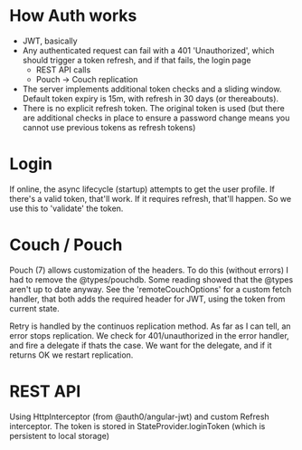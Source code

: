 How Auth works
===

- JWT, basically
- Any authenticated request can fail with a 401 'Unauthorized', which should trigger a token refresh, and if that fails, the login page
    - REST API calls
    - Pouch -> Couch replication
- The server implements additional token checks and a sliding window. Default token expiry is 15m, with refresh in 30 days (or thereabouts).
- There is no explicit refresh token. The original token is used (but there are additional checks in place to ensure a password change means you cannot use previous tokens as refresh tokens)


Login
=====

If online, the async lifecycle (startup) attempts to get the user profile.
If there's a valid token, that'll work. If it requires refresh, that'll happen.  So we use this to 'validate' the token.


Couch / Pouch
=============

Pouch (7) allows customization of the headers.
To do this (without errors) I had to remove the @types/pouchdb. Some reading showed that the @types aren't up to date anyway.
See the 'remoteCouchOptions' for a custom fetch handler, that both adds the required header for JWT, using the token from current state.

Retry is handled by the continuos replication method. As far as I can tell, an error stops replication.
We check for 401/unauthorized in the error handler, and fire a delegate if thats the case. We want for the delegate, and if it returns OK we restart replication.


REST API
========

Using HttpInterceptor (from @auth0/angular-jwt) and custom Refresh interceptor.
The token is stored in StateProvider.loginToken (which is persistent to local storage)
